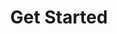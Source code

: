 ---
title: Get Started
description: Start by learning from the recources we have carefully selected to get you up to speed.
order: 1
image: "../media/images/get-started.jpg"
bodyLinkOneURL: /blockchain-basics
bodyLinkOneTitle: Blockchain Basics
bodyLinkTwoURL: /main-docs
bodyLinkTwoTitle: Substrate empowers builders
bodyLinkThreeURL: /
bodyLinkThreeTitle: Substrate architecture
---